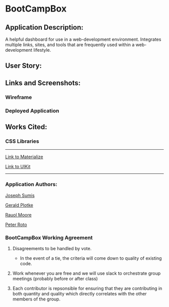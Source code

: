 # BootCampBox

## Application Description:

A helpful dashboard for use in a web-development environment. Integrates multiple links, sites, and tools that are frequently used within a web-development lifestyle.

## User Story:

## Links and Screenshots:

### Wireframe

### Deployed Application

## Works Cited:

### CSS Libraries 

---

[Link to Materialize](https://www.materializecss.com)

[Link to UIKit](https://getuikit.com)

---

### Application Authors:

[Joseph Sumis](https://github.com/JSumis)

[Gerald Plotke](https://github.com/GPLOTKE)

[Rauol Moore](https://github.com/rudie-g)

[Peter Roto](https://github.com/Proto133)

### BootCampBox Working Agreement

1. Disagreements to be handled by vote.
   - In the event of a tie, the criteria will come down to quality of existing code.
  
2. Work whenever you are free and we will use slack to orchestrate group meetings (probably before or after class)
3. Each contributor is repsonsible for ensuring that they are contributing in both quantity and quality which directly correlates with the other members of the group.
  
